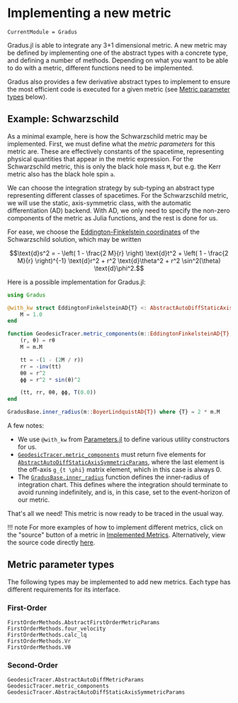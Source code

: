 # Implementing a new metric

```@meta
CurrentModule = Gradus
```

Gradus.jl is able to integrate any 3+1 dimensional metric. A new metric may be defined by implementing one of the abstract types with a concrete type, and defining a number of methods. Depending on what you want to be able to do with a metric, different functions need to be implemented. 

Gradus also provides a few derivative abstract types to implement to ensure the most efficient code is executed for a given metric (see [Metric parameter types](@ref) below).

## Example: Schwarzschild

As a minimal example, here is how the Schwarzschild metric may be implemented. First, we must define what the _metric parameters_ for this metric are. These are effectively constants of the spacetime, representing physical quantities that appear in the metric expression. For the Schwarzschild metric, this is only the black hole mass ``M``, but e.g. the Kerr metric also has the black hole spin ``a``.

We can choose the integration strategy by sub-typing an abstract type representing different classes of spacetimes. For the Schwarzschild metric, we will use the static, axis-symmetric class, with the automatic differentiation (AD) backend. With AD, we only need to specify the non-zero components of the metric as Julia functions, and the rest is done for us.

For ease, we choose the [Eddington-Finkelstein coordinates](https://en.wikipedia.org/wiki/Eddington%E2%80%93Finkelstein_coordinates) of the Schwarzschild solution, which may be written

```math
\text{d}s^2 =
    - \left( 1 - \frac{2 M}{r} \right) \text{d}t^2
    + \left( 1 - \frac{2 M}{r} \right)^{-1} \text{d}r^2
    + r^2 \text{d}\theta^2
    + r^2 \sin^2(\theta) \text{d}\phi^2.
```

Here is a possible implementation for Gradus.jl:
```julia
using Gradus

@with_kw struct EddingtonFinkelsteinAD{T} <: AbstractAutoDiffStaticAxisSymmetricParams{T}
    M = 1.0
end

function GeodesicTracer.metric_components(m::EddingtonFinkelsteinAD{T}, rθ) where {T}
    (r, θ) = rθ
    M = m.M

    tt = -(1 - (2M / r))
    rr = -inv(tt)
    θθ = r^2
    ϕϕ = r^2 * sin(θ)^2

    (tt, rr, θθ, ϕϕ, T(0.0))
end

GradusBase.inner_radius(m::BoyerLindquistAD{T}) where {T} = 2 * m.M
```
A few notes:
- We use `@with_kw` from [Parameters.jl](https://github.com/mauro3/Parameters.jl) to define various utility constructors for us.
- [`GeodesicTracer.metric_components`](@ref) must return five elements for [`AbstractAutoDiffStaticAxisSymmetricParams`](@ref), where the last element is the off-axis ``g_{t \phi}`` matrix element, which in this case is always 0.
- The [`GradusBase.inner_radius`](@ref) function defines the inner-radius of integration chart. This defines where the integration should terminate to avoid running indefinitely, and is, in this case, set to the event-horizon of our metric.

That's all we need! This metric is now ready to be traced in the usual way.

!!! note
    For more examples of how to implement different metrics, click on the "source" button of a metric in [Implemented Metrics](@ref). Alternatively, view the source code directly [here](https://github.com/astro-group-bristol/Gradus.jl/tree/main/src/metrics).


## Metric parameter types

The following types may be implemented to add new metrics. Each type has different requirements for its interface.

### First-Order

```@docs
FirstOrderMethods.AbstractFirstOrderMetricParams
FirstOrderMethods.four_velocity
FirstOrderMethods.calc_lq
FirstOrderMethods.Vr
FirstOrderMethods.Vθ
```

### Second-Order

```@docs
GeodesicTracer.AbstractAutoDiffMetricParams
GeodesicTracer.metric_components
GeodesicTracer.AbstractAutoDiffStaticAxisSymmetricParams
```
